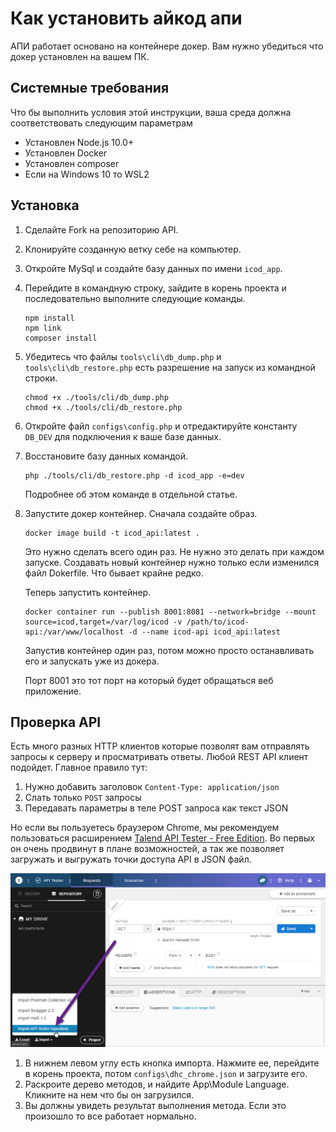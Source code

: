 # Как установить айкод апи

АПИ работает основано на контейнере докер. Вам нужно убедиться что докер установлен на вашем ПК.

## Системные требования

Что бы выполнить условия этой инструкции, ваша среда должна соответствовать следующим параметрам

- Установлен Node.js 10.0+
- Установлен Docker
- Установлен composer
- Если на Windows 10 то WSL2

## Установка

1.  Сделайте Fork на репозиторию API.
2.  Клонируйте созданную ветку себе на компьютер.
3.  Откройте MySql и создайте базу данных по имени `icod_app`.
4.  Перейдите в командную строку, зайдите в корень проекта и последовательно выполните следующие команды.

        npm install
        npm link
        composer install

5.  Убедитесь что файлы `tools\cli\db_dump.php` и `tools\cli\db_restore.php` есть разрешение на запуск из командной строки.

        chmod +x ./tools/cli/db_dump.php
        chmod +x ./tools/cli/db_restore.php

6.  Откройте файл `configs\config.php` и отредактируйте константу `DB_DEV` для подключения к ваше базе данных.

7.  Восстановите базу данных командой.

        php ./tools/cli/db_restore.php -d icod_app -e=dev

    Подробнее об этом команде в отдельной статье.

8.  Запустите докер контейнер. Сначала создайте образ.

        docker image build -t icod_api:latest .

    Это нужно сделать всего один раз. Не нужно это делать при каждом запуске. Создавать новый контейнер нужно только если изменился файл Dokerfile. Что бывает крайне редко.

    Теперь запустить контейнер.

        docker container run --publish 8001:8081 --network=bridge --mount source=icod,target=/var/log/icod -v /path/to/icod-api:/var/www/localhost -d --name icod-api icod_api:latest

    Запустив контейнер один раз, потом можно просто останавливать его и запускать уже из докера.

    Порт 8001 это тот порт на который будет обращаться веб приложение.

## Проверка API

Есть много разных HTTP клиентов которые позволят вам отправлять запросы к серверу и просматривать ответы. Любой REST API клиент подойдет. Главное правило тут:

1. Нужно добавить заголовок `Content-Type: application/json`
2. Слать только `POST` запросы
3. Передавать параметры в теле POST запроса как текст JSON

Но если вы пользуетесь браузером Chrome, мы рекомендуем пользоваться расширением [Talend API Tester - Free Edition](https://chrome.google.com/webstore/detail/talend-api-tester-free-ed/aejoelaoggembcahagimdiliamlcdmfm). Во первых он очень продвинут в плане возможностей, а так же позволяет загружать и выгружать точки доступа API в JSON файл.

![DHC](img/apiext.png)

1. В нижнем левом углу есть кнопка импорта. Нажмите ее, перейдите в корень проекта, потом `configs\dhc_chrome.json` и загрузите его.
2. Раскроите дерево методов, и найдите App\Module Language. Кликните на нем что бы он загрузился.
3. Вы должны увидеть результат выполнения метода. Если это произошло то все работает нормально.
